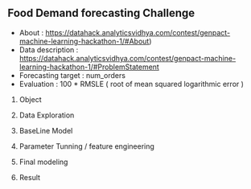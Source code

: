 ## Food Demand forecasting Challenge


* About : https://datahack.analyticsvidhya.com/contest/genpact-machine-learning-hackathon-1/#About)
* Data description : https://datahack.analyticsvidhya.com/contest/genpact-machine-learning-hackathon-1/#ProblemStatement
* Forecasting target : num_orders
* Evaluation : 100 * RMSLE ( root of mean squared logarithmic error )

1. Object

2. Data Exploration

3. BaseLine Model

4. Parameter Tunning / feature engineering

5. Final modeling

6. Result

